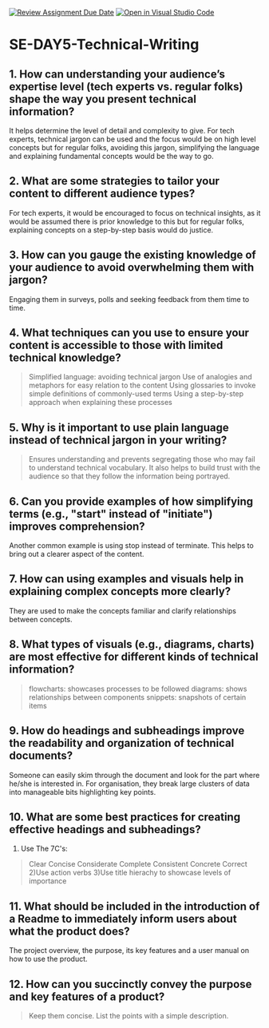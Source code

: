 [![Review Assignment Due Date](https://classroom.github.com/assets/deadline-readme-button-22041afd0340ce965d47ae6ef1cefeee28c7c493a6346c4f15d667ab976d596c.svg)](https://classroom.github.com/a/zsAR-pyY)
[![Open in Visual Studio Code](https://classroom.github.com/assets/open-in-vscode-2e0aaae1b6195c2367325f4f02e2d04e9abb55f0b24a779b69b11b9e10269abc.svg)](https://classroom.github.com/online_ide?assignment_repo_id=18553849&assignment_repo_type=AssignmentRepo)
# SE-DAY5-Technical-Writing
## 1. How can understanding your audience’s expertise level (tech experts vs. regular folks) shape the way you present technical information?
It helps determine the level of detail and complexity to give. For tech experts, technical jargon can be used and the focus would be on high level concepts but for regular folks, avoiding this jargon, simplifying the language and explaining fundamental concepts would be the way to go.
## 2. What are some strategies to tailor your content to different audience types?
For tech experts, it would be encouraged to focus on technical insights, as it would be assumed there is prior knowledge to this but for regular folks, explaining concepts on a step-by-step basis would do justice.
## 3. How can you gauge the existing knowledge of your audience to avoid overwhelming them with jargon?
Engaging them in surveys, polls and seeking feedback from them time to time.
## 4. What techniques can you use to ensure your content is accessible to those with limited technical knowledge?
> Simplified language: avoiding technical jargon
> Use of analogies and metaphors for easy relation to the content
> Using glossaries to invoke simple definitions of commonly-used terms
> Using a step-by-step approach when explaining these processes
## 5. Why is it important to use plain language instead of technical jargon in your writing?
>Ensures understanding and prevents segregating those who may fail to understand technical vocabulary.
>It also helps to build trust with the audience so that they follow the information being portrayed. 
## 6. Can you provide examples of how simplifying terms (e.g., "start" instead of "initiate") improves comprehension?
Another common example is using stop instead of terminate. This helps to bring out a clearer aspect of the content.
## 7. How can using examples and visuals help in explaining complex concepts more clearly?
They are used to make the concepts familiar and clarify relationships between concepts.
## 8. What types of visuals (e.g., diagrams, charts) are most effective for different kinds of technical information?
>flowcharts: showcases processes to be followed
>diagrams: shows relationships between components
>snippets: snapshots of certain items
## 9. How do headings and subheadings improve the readability and organization of technical documents?
Someone can easily skim through the document and look for the part where he/she is interested in. For organisation, they break large clusters of data into manageable bits highlighting key points.
## 10. What are some best practices for creating effective headings and subheadings?
1) Use The 7C's:
>Clear
>Concise
>Considerate
>Complete
>Consistent
>Concrete
>Correct
2)Use action verbs
3)Use title hierachy to showcase levels of importance
## 11. What should be included in the introduction of a Readme to immediately inform users about what the product does?
The project overview, the purpose, its key features and a user manual on how to use the product.
## 12. How can you succinctly convey the purpose and key features of a product?
>Keep them concise.
>List the points with a simple description.
